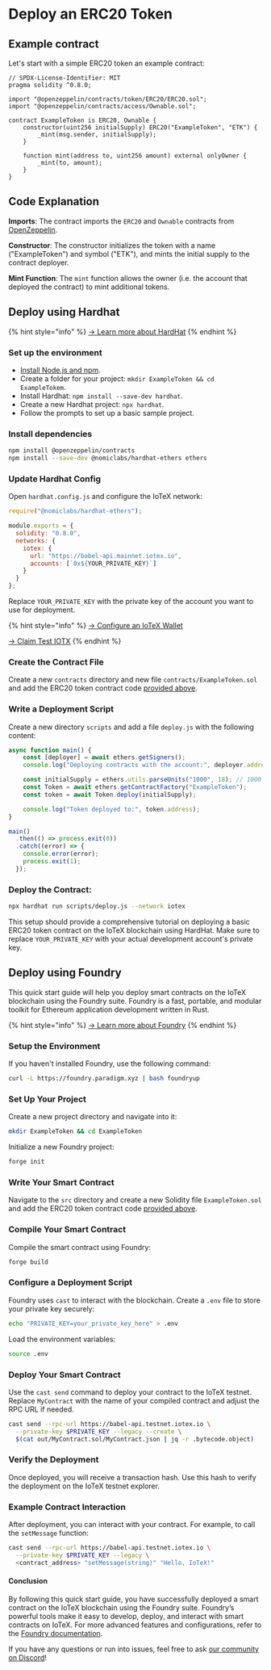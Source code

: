 # Deploy an ERC20 Token

## Example contract

Let's start with a simple ERC20 token an example contract:

```solidity
// SPDX-License-Identifier: MIT
pragma solidity ^0.8.0;

import "@openzeppelin/contracts/token/ERC20/ERC20.sol";
import "@openzeppelin/contracts/access/Ownable.sol";

contract ExampleToken is ERC20, Ownable {
    constructor(uint256 initialSupply) ERC20("ExampleToken", "ETK") {
        _mint(msg.sender, initialSupply);
    }

    function mint(address to, uint256 amount) external onlyOwner {
        _mint(to, amount);
    }
}
```

## Code Explanation

**Imports**: The contract imports the `ERC20` and `Ownable` contracts from [OpenZeppelin](https://openzeppelin.com).

**Constructor**: The constructor initializes the token with a name ("ExampleToken") and symbol ("ETK"), and mints the initial supply to the contract deployer.

**Mint Function**: The `mint` function allows the owner (i.e. the account that deployed the contract) to mint additional tokens.

## Deploy using Hardhat

{% hint style="info" %}
[-> Learn more about HardHat](https://hardhat.com)
{% endhint %}

### **Set up the environment**

* [Install Node.js and npm](https://nodejs.org/en/download/package-manager).
* Create a folder for your project: `mkdir ExampleToken && cd ExampleTokem`.
* Install Hardhat: `npm install --save-dev hardhat`.
* Create a new Hardhat project: `npx hardhat`.
* Follow the prompts to set up a basic sample project.

### **Install dependencies**

```bash
npm install @openzeppelin/contracts
npm install --save-dev @nomiclabs/hardhat-ethers ethers
```

### **Update Hardhat Config**

Open `hardhat.config.js` and configure the IoTeX network:

```javascript
require("@nomiclabs/hardhat-ethers");

module.exports = {
  solidity: "0.8.0",
  networks: {
    iotex: {
      url: "https://babel-api.mainnet.iotex.io",
      accounts: [`0x${YOUR_PRIVATE_KEY}`]
    }
  }
};
```

Replace `YOUR_PRIVATE_KEY` with the private key of the account you want to use for deployment.

{% hint style="info" %}
[-> Configure an IoTeX Wallet](../../../depin-infra-modules-dim/iotex-l1-depin-blockchain/wallets/supported-wallet-apps/)

[-> Claim Test IOTX](broken-reference)
{% endhint %}

### **Create the Contract File**

Create a new `contracts` directory and new file `contracts/ExampleToken.sol` and add the ERC20 token contract code [provided above](deploy-an-erc20-token.md#example-contract).

### **Write a Deployment Script**

Create a new directory `scripts` and add a file `deploy.js` with the following content:

```javascript
async function main() {
    const [deployer] = await ethers.getSigners();
    console.log("Deploying contracts with the account:", deployer.address);

    const initialSupply = ethers.utils.parseUnits("1000", 18); // 1000 tokens with 18 decimals
    const Token = await ethers.getContractFactory("ExampleToken");
    const token = await Token.deploy(initialSupply);

    console.log("Token deployed to:", token.address);
}

main()
  .then(() => process.exit(0))
  .catch((error) => {
    console.error(error);
    process.exit(1);
  });
```

### **Deploy the Contract**:

```bash
npx hardhat run scripts/deploy.js --network iotex
```

This setup should provide a comprehensive tutorial on deploying a basic ERC20 token contract on the IoTeX blockchain using HardHat. Make sure to replace `YOUR_PRIVATE_KEY` with your actual development account's private key.&#x20;

## Deploy using Foundry

This quick start guide will help you deploy smart contracts on the IoTeX blockchain using the Foundry suite. Foundry is a fast, portable, and modular toolkit for Ethereum application development written in Rust.

{% hint style="info" %}
[-> Learn more about Foundry](https://getfoundry.sh/)
{% endhint %}

### Setup the Environment

If you haven't installed Foundry, use the following command:

```sh
curl -L https://foundry.paradigm.xyz | bash foundryup
```

### Set Up Your Project

Create a new project directory and navigate into it:

```sh
mkdir ExampleToken && cd ExampleToken
```

Initialize a new Foundry project:

```sh
forge init
```

### Write Your Smart Contract

Navigate to the `src` directory and create a new Solidity file  `ExampleToken.sol` and add the ERC20 token contract code [provided above](deploy-an-erc20-token.md#example-contract).

### Compile Your Smart Contract

Compile the smart contract using Foundry:

```sh
forge build
```

### Configure a Deployment Script

Foundry uses `cast` to interact with the blockchain. Create a `.env` file to store your private key securely:

```sh
echo "PRIVATE_KEY=your_private_key_here" > .env
```

Load the environment variables:

```sh
source .env
```

### Deploy Your Smart Contract

Use the `cast send` command to deploy your contract to the IoTeX testnet. Replace `MyContract` with the name of your compiled contract and adjust the RPC URL if needed.

```sh
cast send --rpc-url https://babel-api.testnet.iotex.io \
  --private-key $PRIVATE_KEY --legacy --create \
  $(cat out/MyContract.sol/MyContract.json | jq -r .bytecode.object)
```

### Verify the Deployment

Once deployed, you will receive a transaction hash. Use this hash to verify the deployment on the IoTeX testnet explorer.

### Example Contract Interaction

After deployment, you can interact with your contract. For example, to call the `setMessage` function:

```sh
cast send --rpc-url https://babel-api.testnet.iotex.io \
  --private-key $PRIVATE_KEY --legacy \
  <contract_address> "setMessage(string)" "Hello, IoTeX!"
```

#### Conclusion

By following this quick start guide, you have successfully deployed a smart contract on the IoTeX blockchain using the Foundry suite. Foundry’s powerful tools make it easy to develop, deploy, and interact with smart contracts on IoTeX. For more advanced features and configurations, refer to the [Foundry documentation](https://book.getfoundry.sh/).

If you have any questions or run into issues, feel free to ask [our community on Discord](https://iotex.io/devdiscord)!
